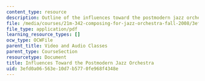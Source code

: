 ```yaml
---
content_type: resource
description: Outline of the influences toward the postmodern jazz orchestra.
file: /media/courses/21m-342-composing-for-jazz-orchestra-fall-2008/3efd0a06563e10d7b5770fe968f4348e_postmodern.pdf
file_type: application/pdf
learning_resource_types: []
ocw_type: OCWFile
parent_title: Video and Audio Classes
parent_type: CourseSection
resourcetype: Document
title: Influences Toward the Postmodern Jazz Orchestra
uid: 3efd0a06-563e-10d7-b577-0fe968f4348e
---
```

